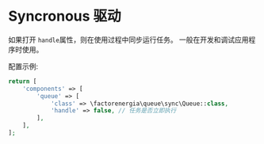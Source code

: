 Syncronous 驱动
=================

如果打开 `handle`属性，则在使用过程中同步运行任务。
一般在开发和调试应用程序时使用。

配置示例:

```php
return [
    'components' => [
        'queue' => [
            'class' => \factorenergia\queue\sync\Queue::class,
            'handle' => false, // 任务是否立即执行
        ],
    ],
];
```
